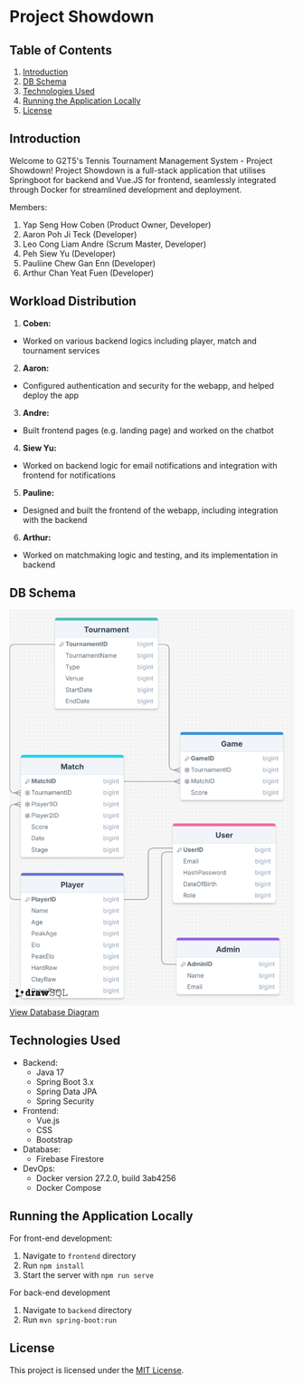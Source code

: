 # Project Showdown

## Table of Contents
1. [Introduction](#introduction)
2. [DB Schema](#db-schema)
3. [Technologies Used](#technologies-used)
4. [Running the Application Locally](#running-the-application-locally)
5. [License](#license)

## Introduction
Welcome to G2T5's Tennis Tournament Management System - Project Showdown! Project Showdown is a full-stack application that utilises Springboot for backend and Vue.JS for frontend, seamlessly integrated through Docker for streamlined development and deployment.

Members:
1. Yap Seng How Coben (Product Owner, Developer)
2. Aaron Poh Ji Teck (Developer)
3. Leo Cong Liam Andre (Scrum Master, Developer)
4. Peh Siew Yu (Developer)
5. Pauliine Chew Gan Enn (Developer)
6. Arthur Chan Yeat Fuen (Developer)

## Workload Distribution
1. **Coben:** 
* Worked on various backend logics including player, match and tournament services  
2. **Aaron:** 
* Configured authentication and security for the webapp, and helped deploy the app  
3. **Andre:** 
* Built frontend pages (e.g. landing page) and worked on the chatbot
4. **Siew Yu:** 
* Worked on backend logic for email notifications and integration with frontend for notifications  
5. **Pauline:** 
* Designed and built the frontend of the webapp, including integration with the backend  
6. **Arthur:** 
* Worked on matchmaking logic and testing, and its implementation in backend  

## DB Schema
![Database Diagram](drawSQL-image-export-2024-11-20.png)
[View Database Diagram](https://drawsql.app/teams/showdown/diagrams/showdown)

## Technologies Used
- Backend:
    - Java 17
    - Spring Boot 3.x
    - Spring Data JPA
    - Spring Security
- Frontend:
    - Vue.js
    - CSS
    - Bootstrap
- Database:
    - Firebase Firestore
- DevOps:
    - Docker version 27.2.0, build 3ab4256
    - Docker Compose

## Running the Application Locally
For front-end development:
1. Navigate to `frontend` directory
2. Run `npm install`
3. Start the server with `npm run serve`

For back-end development
1. Navigate to `backend` directory
2. Run `mvn spring-boot:run`

## License 
This project is licensed under the [MIT License](LICENSE).
